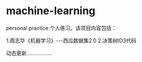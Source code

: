 # machine-learning
personal practice
个人练习，该项目内容包括：

1.周志华《机器学习》---西瓜数据集2.0
2.决策树ID3代码

动态更新.................

